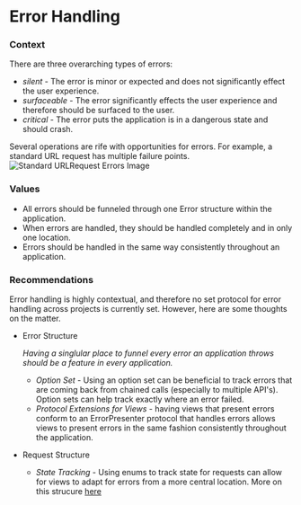 # Error Handling

### Context

There are three overarching types of errors: 

- *silent* - The error is minor or expected and does not significantly effect the user experience. 
- *surfaceable* - The error significantly effects the user experience and therefore should be surfaced to the user.
- *critical* - The error puts the application is in a dangerous state and should crash. 

Several operations are rife with opportunities for errors. For example, a standard URL request has multiple failure points. 
![Standard URLRequest Errors Image]()

### Values

- All errors should be funneled through one Error structure within the application.
- When errors are handled, they should be handled completely and in only one location.
- Errors should be handled in the same way consistently throughout an application.

### Recommendations

Error handling is highly contextual, and therefore no set protocol for error handling across projects is currently set. However, here are some thoughts on the matter. 

- Error Structure

  *Having a singlular place to funnel every error an application throws should be a feature in every application.* 
  
  - *Option Set* - Using an option set can be beneficial to track errors that are coming back from chained calls (especially to multiple API's). Option sets can help track exactly where an error failed. 
  - *Protocol Extensions for Views* - having views that present errors conform to an ErrorPresenter protocol that handles errors allows views to present errors in the same fashion consistently throughout the application. 

- Request Structure
  
  - *State Tracking* - Using enums to track state for requests can allow for views to adapt for errors from a more central location. More on this strucure [here](http://khanlou.com/2017/03/that-one-optional-property/)
